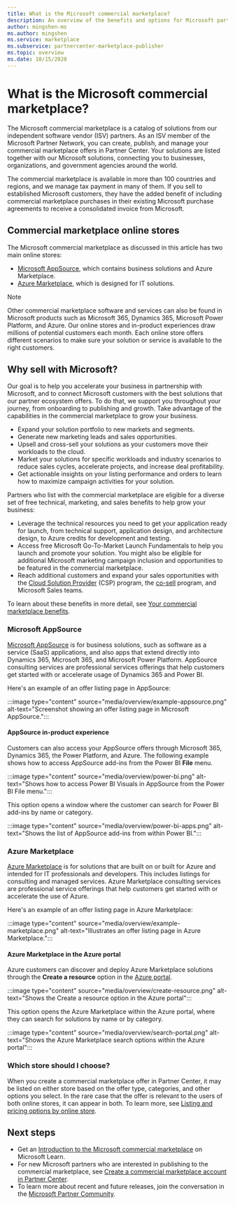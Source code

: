 ```yaml
---
title: What is the Microsoft commercial marketplace?
description: An overview of the benefits and options for Microsoft partners who list solutions on the Microsoft commercial marketplace.
author: mingshen-ms 
ms.author: mingshen
ms.service: marketplace
ms.subservice: partnercenter-marketplace-publisher
ms.topic: overview
ms.date: 10/15/2020
---
```


# What is the Microsoft commercial marketplace?

The Microsoft commercial marketplace is a catalog of solutions from our independent software vendor (ISV) partners. As an ISV member of the Microsoft Partner Network, you can create, publish, and manage your commercial marketplace offers in Partner Center. Your solutions are listed together with our Microsoft solutions, connecting you to businesses, organizations, and government agencies around the world.

The commercial marketplace is available in more than 100 countries and regions, and we manage tax payment in many of them. If you sell to established Microsoft customers, they have the added benefit of including commercial marketplace purchases in their existing Microsoft purchase agreements to receive a consolidated invoice from Microsoft.

## Commercial marketplace online stores

The Microsoft commercial marketplace as discussed in this article has two main online stores: 

- [Microsoft AppSource](https://appsource.microsoft.com/), which contains business solutions and Azure Marketplace.
- [Azure Marketplace](https://azuremarketplace.microsoft.com/), which is designed for IT solutions.

> [!NOTE]
> Other commercial marketplace software and services can also be found in Microsoft products such as Microsoft 365, Dynamics 365, Microsoft Power Platform, and Azure. Our online stores and in-product experiences draw millions of potential customers each month. Each online store offers different scenarios to make sure your solution or service is available to the right customers.

## Why sell with Microsoft?

Our goal is to help you accelerate your business in partnership with Microsoft, and to connect Microsoft customers with the best solutions that our partner ecosystem offers. To do that, we support you throughout your journey, from onboarding to publishing and growth. Take advantage of the capabilities in the commercial marketplace to grow your business.

- Expand your solution portfolio to new markets and segments.
- Generate new marketing leads and sales opportunities.
- Upsell and cross-sell your solutions as your customers move their workloads to the cloud. 
- Market your solutions for specific workloads and industry scenarios to reduce sales cycles, accelerate projects, and increase deal profitability.
- Get actionable insights on your listing performance and orders to learn how to maximize campaign activities for your solution.

Partners who list with the commercial marketplace are eligible for a diverse set of free technical, marketing, and sales benefits to help grow your business:

- Leverage the technical resources you need to get your application ready for launch, from technical support, application design, and architecture design, to Azure credits for development and testing.
- Access free Microsoft Go-To-Market Launch Fundamentals to help you launch and promote your solution. You might also be eligible for additional Microsoft marketing campaign inclusion and opportunities to be featured in the commercial marketplace.
- Reach additional customers and expand your sales opportunities with the [Cloud Solution Provider](https://partner.microsoft.com/cloud-solution-provider) (CSP) program, the [co-sell](./co-sell-overview.md) program, and Microsoft Sales teams.

To learn about these benefits in more detail, see [Your commercial marketplace benefits](gtm-your-marketplace-benefits.md).

### Microsoft AppSource

[Microsoft AppSource](https://appsource.microsoft.com/) is for business solutions, such as software as a service (SaaS) applications, and also apps that extend directly into Dynamics 365, Microsoft 365, and Microsoft Power Platform. AppSource consulting services are professional services offerings that help customers get started with or accelerate usage of Dynamics 365 and Power BI.

Here's an example of an offer listing page in AppSource:

:::image type="content" source="media/overview/example-appsource.png" alt-text="Screenshot showing an offer listing page in Microsoft AppSource.":::

####  AppSource in-product experience

Customers can also access your AppSource offers through Microsoft 365, Dynamics 365, the Power Platform, and Azure. The following example shows how to access AppSource add-ins from the Power BI **File** menu.

:::image type="content" source="media/overview/power-bi.png" alt-text="Shows how to access Power BI Visuals in AppSource from the Power BI File menu."::: 

This option opens a window where the customer can search for Power BI add-ins by name or category. 

:::image type="content" source="media/overview/power-bi-apps.png" alt-text="Shows the list of AppSource add-ins from within Power BI."::: 

### Azure Marketplace

[Azure Marketplace](https://azuremarketplace.microsoft.com/) is for solutions that are built on or built for Azure and intended for IT professionals and developers. This includes listings for consulting and managed services. Azure Marketplace consulting services are professional service offerings that help customers get started with or accelerate the use of Azure.

Here's an example of an offer listing page in Azure Marketplace:

:::image type="content" source="media/overview/example-marketplace.png" alt-text="Illustrates an offer listing page in Azure Marketplace."::: 

#### Azure Marketplace in the Azure portal

Azure customers can discover and deploy Azure Marketplace solutions through the **Create a resource** option in the [Azure portal](https://portal.azure.com/).

:::image type="content" source="media/overview/create-resource.png" alt-text="Shows the Create a resource option in the Azure portal"::: 

This option opens the Azure Marketplace within the Azure portal, where they can search for solutions by name or by category.

:::image type="content" source="media/overview/search-portal.png" alt-text="Shows the Azure Marketplace search options within the Azure portal"::: 

### Which store should I choose?
When you create a commercial marketplace offer in Partner Center, it may be listed on either store based on the offer type, categories, and other options you select. In the rare case that the offer is relevant to the users of both online stores, it can appear in both. To learn more, see [Listing and pricing options by online store](determine-your-listing-type.md#listing-and-pricing-options-by-online-store).

## Next steps

- Get an [Introduction to the Microsoft commercial marketplace](/learn/modules/intro-commercial-marketplace/) on Microsoft Learn.
- For new Microsoft partners who are interested in publishing to the commercial marketplace, see [Create a commercial marketplace account in Partner Center](create-account.md).
- To learn more about recent and future releases, join the conversation in the [Microsoft Partner Community](https://www.microsoftpartnercommunity.com/).
